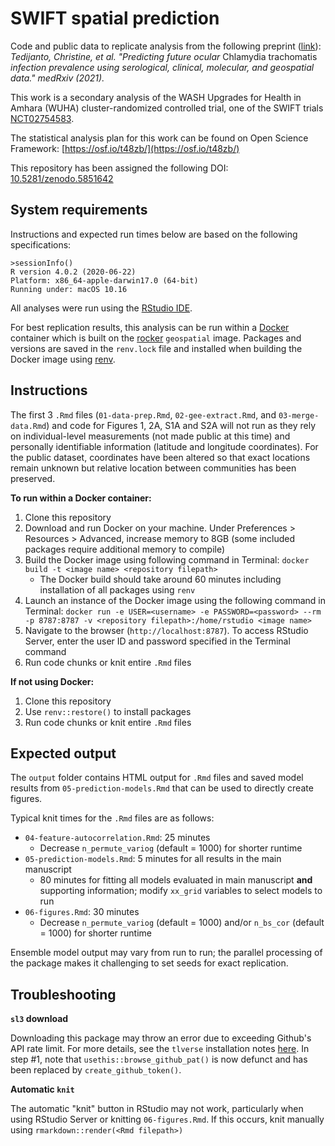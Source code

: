 # SWIFT spatial prediction

Code and public data to replicate analysis from the following preprint ([link](https://www.medrxiv.org/content/10.1101/2021.07.19.21260623v2)): *Tedijanto, Christine, et al. "Predicting future ocular* Chlamydia trachomatis *infection prevalence using serological, clinical, molecular, and geospatial data." medRxiv (2021).*

This work is a secondary analysis of the WASH Upgrades for Health in Amhara (WUHA) cluster-randomized controlled trial, one of the SWIFT trials [NCT02754583](https://clinicaltrials.gov/ct2/show/NCT02754583).

The statistical analysis plan for this work can be found on Open Science Framework: [https://osf.io/t48zb/](https://osf.io/t48zb/)

This repository has been assigned the following DOI: [10.5281/zenodo.5851642](https://doi.org/10.5281/zenodo.5851642)

## System requirements

Instructions and expected run times below are based on the following specifications:

```
>sessionInfo()
R version 4.0.2 (2020-06-22)
Platform: x86_64-apple-darwin17.0 (64-bit)
Running under: macOS 10.16
```

All analyses were run using the [RStudio IDE](https://www.rstudio.com).

For best replication results, this analysis can be run within a [Docker](https://www.docker.com/) container which is built on the [rocker](https://www.rocker-project.org/images/) `geospatial` image. Packages and versions are saved in the `renv.lock` file and installed when building the Docker image using [renv](https://rstudio.github.io/renv/articles/renv.html).

## Instructions

The first 3 `.Rmd` files (`01-data-prep.Rmd`, `02-gee-extract.Rmd`, and `03-merge-data.Rmd`) and code for Figures 1, 2A, S1A and S2A will not run as they rely on individual-level measurements (not made public at this time) and personally identifiable information (latitude and longitude coordinates). For the public dataset, coordinates have been altered so that exact locations remain unknown but relative location between communities has been preserved.

**To run within a Docker container:**

1. Clone this repository
2. Download and run Docker on your machine. Under Preferences > Resources > Advanced, increase memory to 8GB (some included packages require additional memory to compile)
3. Build the Docker image using following command in Terminal: `docker build -t <image name> <repository filepath>` 
	- The Docker build should take around 60 minutes including installation of all packages using `renv`
4. Launch an instance of the Docker image using the following command in Terminal:  `docker run -e USER=<username> -e PASSWORD=<password> --rm -p 8787:8787 -v <repository filepath>:/home/rstudio <image name>`
5. Navigate to the browser (`http://localhost:8787`). To access RStudio Server, enter the user ID and password specified in the Terminal command
6. Run code chunks or knit entire `.Rmd` files

**If not using Docker:**

1. Clone this repository
2. Use `renv::restore()` to install packages
3. Run code chunks or knit entire `.Rmd` files

## Expected output

The `output` folder contains HTML output for `.Rmd` files and saved model results from `05-prediction-models.Rmd` that can be used to directly create figures. 

Typical knit times for the `.Rmd` files are as follows:

* `04-feature-autocorrelation.Rmd`: 25 minutes
	- Decrease `n_permute_variog` (default = 1000) for shorter runtime
* `05-prediction-models.Rmd`: 5 minutes for all results in the main manuscript
	- 80 minutes for fitting all models evaluated in main manuscript **and** supporting information; modify `xx_grid` variables to select models to run
* `06-figures.Rmd`: 30 minutes
	- Decrease `n_permute_variog` (default = 1000) and/or `n_bs_cor` (default = 1000) for shorter runtime

Ensemble model output may vary from run to run; the parallel processing of the package makes it challenging to set seeds for exact replication. 

## Troubleshooting

**`sl3` download**

Downloading this package may throw an error due to exceeding Github's API rate limit. For more details, see the `tlverse` installation notes [here](https://tlverse.org/tlverse-handbook/tlverse.html#installtlverse). In step #1, note that `usethis::browse_github_pat()` is now defunct and has been replaced by `create_github_token()`.

**Automatic `knit`**

The automatic "knit" button in RStudio may not work, particularly when using RStudio Server or knitting `06-figures.Rmd`. If this occurs, knit manually using `rmarkdown::render(<Rmd filepath>)`